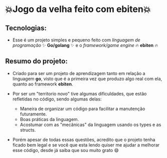 # :collision:**Jogo da velha feito com ebiten**:collision:

## Tecnologias:

- Esse é um projeto simples e pequeno feito com *linguagem de programação* :sparkles: **Go/golang** :sparkles: e o *framework/game engine* :fire: **ebiten** :fire:

## Resumo do projeto:

- Criado para ser um projeto de aprendizagem tanto em relação a linguagem **go**, visto que é a primeira vez que produzo algo real com ela, quanto ao framework **ebiten**.

- Por ser um "territorio novo" tive algumas dificuldades, que estão refletidas no código, sendo algumas delas:
    - Maneira de organizar um código para facilitar a manutenção futuramente.
    - Boas práticas da linguagem.
    - Acostumar com as "mecânicas" da linguagem usando os types e as structs.

- Porém apesar de todas essas questões, acredito que o projeto tenha ficado bem legal e se você que esta lendo quiser me ajudar a melhorar esse código, desde já saiba que sou muito grato :smile:


